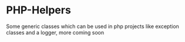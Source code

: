 # PHP-Helpers
Some generic classes which can be used in php projects like exception classes and a logger, more coming soon
